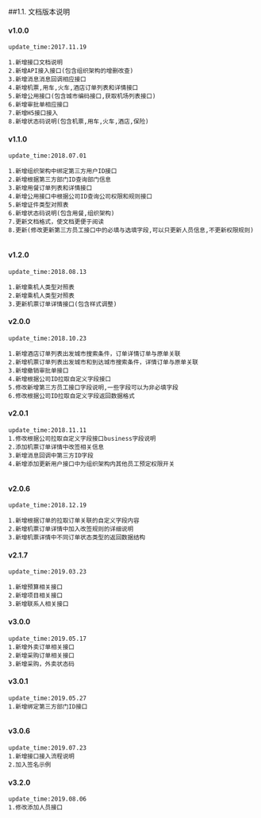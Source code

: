 ##1.1. 文档版本说明

 ####  v1.0.0 
 
```
update_time:2017.11.19

1.新增接口文档说明
2.新增API接入接口(包含组织架构的增删改查)
3.新增消息消息回调相应接口
4.新增机票,用车,火车,酒店订单列表和详情接口
5.新增公用接口(包含城市编码接口,获取机场列表接口)
6.新增审批单相应接口
7.新增H5接口接入
8.新增状态码说明(包含机票,用车,火车,酒店,保险)

```

#### v1.1.0


```
update_time:2018.07.01

1.新增组织架构中绑定第三方用户ID接口
2.新增根据第三方部门ID查询部门信息
3.新增用餐订单列表和详情接口
4.新增公用接口中根据公司ID查询公司权限和规则接口
5.新增证件类型对照表
6.新增状态码说明(包含用餐,组织架构)
7.更新文档格式，使文档更便于阅读
8.更新(修改更新第三方员工接口中的必填与选填字段,可以只更新人员信息,不更新权限规则)


```


#### v1.2.0


```
update_time:2018.08.13

1.新增乘机人类型对照表
2.新增乘机人类型对照表
3.更新机票订单详情接口(包含样式调整)

```

#### v2.0.0

```
update_time:2018.10.23

1.新增酒店订单列表出发城市搜索条件，订单详情订单与原单关联
2.新增机票订单列表出发城市和到达城市搜索条件，详情订单与原单关联
3.新增撤销审批单接口
4.新增根据公司ID拉取自定义字段接口
5.修改新增第三方员工接口字段说明,一些字段可以为非必填字段
6.修改根据公司ID拉取自定义字段返回数据格式

```


#### v2.0.1

```
update_time:2018.11.11
1.修改根据公司拉取自定义字段接口business字段说明
2.添加机票订单详情中改签相关信息 
3.新增消息回调中第三方ID字段  
4.新增添加更新用户接口中为组织架构内其他员工预定权限开关 


```

#### v2.0.6

```
update_time:2018.12.19

1.新增根据订单的拉取订单关联的自定义字段内容 
2.新增机票订单详情中加入改签规则的详细说明  
3.新增机票详情中不同订单状态类型的返回数据结构  

```
#### v2.1.7

```
update_time:2019.03.23

1.新增预算相关接口
2.新增项目相关接口
3.新增联系人相关接口

```

#### v3.0.0

```
update_time:2019.05.17
1.新增外卖订单相关接口
2.新增采购订单相关接口
3.新增采购，外卖状态码

```


#### v3.0.1

```
update_time:2019.05.27
1.新增绑定第三方部门ID接口


```

#### v3.0.6

```
update_time:2019.07.23
1.新增接口接入流程说明
2.加入签名示例

```


#### v3.2.0

```
update_time:2019.08.06
1.修改添加人员接口


```









































